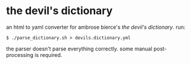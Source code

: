 # the devil's dictionary

an html to yaml converter for ambrose bierce's *the devil's dictionary*. run: 

```
$ ./parse_dictionary.sh > devils.dictionary.yml
```

the parser doesn't parse everything correctly. some manual post-processing is
required. 
